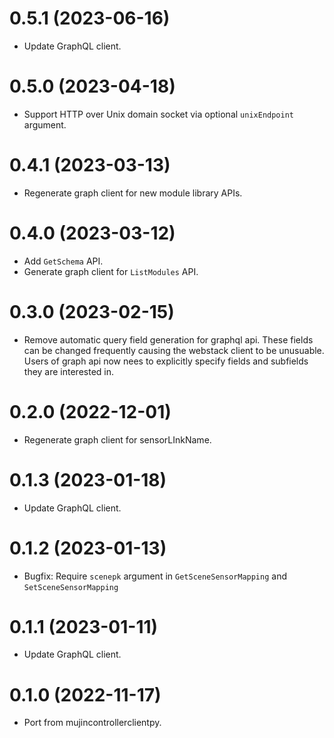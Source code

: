 # 0.5.1 (2023-06-16)

- Update GraphQL client.


# 0.5.0 (2023-04-18)

- Support HTTP over Unix domain socket via optional `unixEndpoint` argument.


# 0.4.1 (2023-03-13)

- Regenerate graph client for new module library APIs.


# 0.4.0 (2023-03-12)

- Add `GetSchema` API.
- Generate graph client for `ListModules` API.


# 0.3.0 (2023-02-15)

- Remove automatic query field generation for graphql api. These fields can be
  changed frequently causing the webstack client to be unusuable. Users of
  graph api now nees to explicitly specify fields and subfields they are
  interested in.


# 0.2.0 (2022-12-01)

- Regenerate graph client for sensorLInkName.


# 0.1.3 (2023-01-18)

- Update GraphQL client.


# 0.1.2 (2023-01-13)

- Bugfix: Require `scenepk` argument in `GetSceneSensorMapping` and `SetSceneSensorMapping`


# 0.1.1 (2023-01-11)

- Update GraphQL client.


# 0.1.0 (2022-11-17)

- Port from mujincontrollerclientpy.

